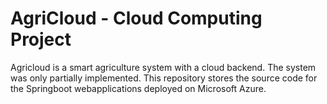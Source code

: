 # **AgriCloud - Cloud Computing Project**
Agricloud is a smart agriculture system with a cloud backend. The system was only partially implemented. This repository stores the source code for the Springboot webapplications deployed on Microsoft Azure.
